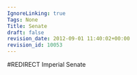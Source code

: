 ```yaml
---
IgnoreLinking: true
Tags: None
Title: Senate
draft: false
revision_date: 2012-09-01 11:40:02+00:00
revision_id: 10053
---
```


#REDIRECT Imperial Senate